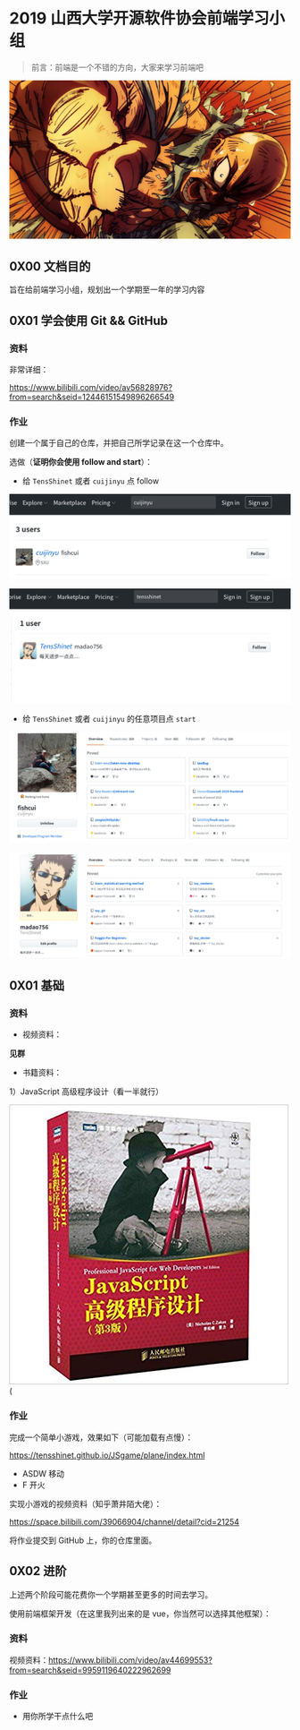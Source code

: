 # 2019 山西大学开源软件协会前端学习小组



> 前言：前端是一个不错的方向，大家来学习前端吧



![](./images/gan.png)





## 0X00 文档目的



旨在给前端学习小组，规划出一个学期至一年的学习内容



## 0X01 学会使用 Git && GitHub



### 资料



非常详细：



https://www.bilibili.com/video/av56828976?from=search&seid=12446151549896266549





### 作业



创建一个属于自己的仓库，并把自己所学记录在这一个仓库中。



选做（**证明你会使用 follow and start**）：



+ 给 `TensShinet` 或者 `cuijinyu` 点 follow



![](./images/cui_follow.png)





![](./images/follow.png)



+ 给 `TensShinet` 或者 `cuijinyu` 的任意项目点 `start`



![](./images/cui_start.png)



![](./images/start.png)





## 0X01 基础



### 资料



+ 视频资料：



**见群**



+ 书籍资料：



1）JavaScript 高级程序设计（看一半就行）

![](./images/js_book.jpg)(







### 作业



完成一个简单小游戏，效果如下（可能加载有点慢）：

https://tensshinet.github.io/JSgame/plane/index.html



+ ASDW 移动
+ F 开火



实现小游戏的视频资料（知乎萧井陌大佬）：

https://space.bilibili.com/39066904/channel/detail?cid=21254





将作业提交到 GitHub 上，你的仓库里面。



## 0X02 进阶



上述两个阶段可能花费你一个学期甚至更多的时间去学习。



使用前端框架开发（在这里我列出来的是 vue，你当然可以选择其他框架）：



### 资料



视频资料：https://www.bilibili.com/video/av44699553?from=search&seid=9959119640222962699



### 作业



+ 用你所学干点什么吧



















